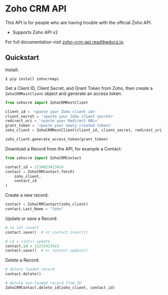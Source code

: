 # Zoho CRM API
This API is for people who are having trouble with the official Zoho API. 

* Supports Zoho API v2

For full documentation visit [zoho-crm-api.readthedocs.io](https://zoho-crm-api.readthedocs.io).

## Quickstart

Install:

```
$ pip install zohocrmapi
```

Get a Client ID, Client Secret, and Grant Token from Zoho, then create a `ZohoCRMRestClient` object and generate an access token:

```python
from zohocrm import ZohoCRMRestClient

client_id = '<paste your Zoho client id>'
client_secret = '<paste your Zoho client secret>'
redirect_uri = '<paste your Redirect URL>'
grant_token = '<paste your newly created token>'
zoho_client = ZohoCRMRestClient(client_id, client_secret, redirect_uri)

zoho_client.generate_access_token(grant_token)
```

Download a Record from the API, for example a Contact:

```python
from zohocrm import ZohoCRMContact

contact_id = 1234023423424
contact = ZohoCRMContact.fetch(
    zoho_client,
    contact_id
)
```

Create a new record:

```python
contact = ZohoCRMContact(zoho_client)
contact.Last_Name = "John"
```

Update or save a Record:

```python
# no id? insert
contact.save()  # or contact.insert()

# id = <int>? update
contact.id = 12232423423
contact.save()  # or contact.update()
```

Delete a Record:

```python
# delete loaded record
contact.delete()

# delete non-loaded record from ID
ZohoCRMContact.delete_id(zoho_client, contact_id)
```